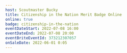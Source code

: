 ```yaml
---
host: Scoutmaster Bucky
title: Citizenship in the Nation Merit Badge Online
online: true
badge: citizenship-in-the-nation
eventDateStart: 2022-07-08 16:00
eventDateEnd: 2022-07-08 20:00
eventBriteEventId: 373212307057
onSaleDate: 2022-06-01 0:05
---
```

